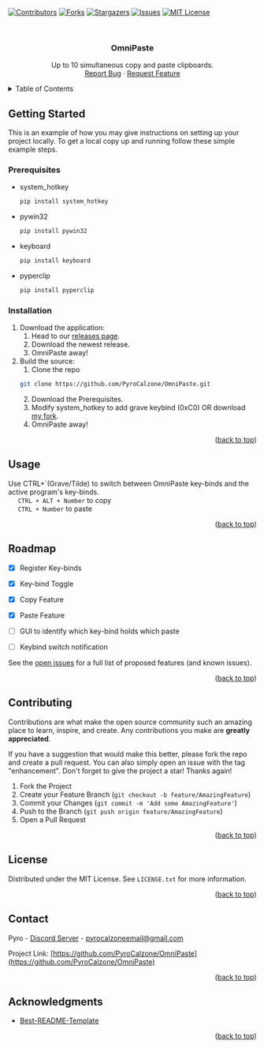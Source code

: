 <a name="readme-top"></a>



<!-- PROJECT SHIELDS -->
<!--
*** I'm using markdown "reference style" links for readability.
*** Reference links are enclosed in brackets [ ] instead of parentheses ( ).
*** See the bottom of this document for the declaration of the reference variables
*** for contributors-url, forks-url, etc. This is an optional, concise syntax you may use.
*** https://www.markdownguide.org/basic-syntax/#reference-style-links
-->
[![Contributors][contributors-shield]][contributors-url]
[![Forks][forks-shield]][forks-url]
[![Stargazers][stars-shield]][stars-url]
[![Issues][issues-shield]][issues-url]
[![MIT License][license-shield]][license-url]



<!-- PROJECT LOGO -->
<br />
<div align="center">
<!--  <a href="https://github.com/PyroCalzone/OmniPaste">
    <img src="images/logo.png" alt="Logo" width="80" height="80">
  </a>
  -->

<h3 align="center">OmniPaste</h3>

  <p align="center">
    Up to 10 simultaneous copy and paste clipboards.
    <br />
    <a href="https://github.com/PyroCalzone/OmniPaste/issues">Report Bug</a>
    ·
    <a href="https://github.com/PyroCalzone/OmniPaste/issues">Request Feature</a>
  </p>
</div>



<!-- TABLE OF CONTENTS -->
<details>
  <summary>Table of Contents</summary>
  <ol>
    <li>
      <a href="#getting-started">Getting Started</a>
      <ul>
        <li><a href="#prerequisites">Prerequisites</a></li>
        <li><a href="#installation">Installation</a></li>
      </ul>
    </li>
    <li><a href="#usage">Usage</a></li>
    <li><a href="#roadmap">Roadmap</a></li>
    <li><a href="#contributing">Contributing</a></li>
    <li><a href="#license">License</a></li>
    <li><a href="#contact">Contact</a></li>
    <li><a href="#acknowledgments">Acknowledgments</a></li>
  </ol>
</details>



<!-- GETTING STARTED -->
## Getting Started

This is an example of how you may give instructions on setting up your project locally.
To get a local copy up and running follow these simple example steps.

### Prerequisites

* system_hotkey
  ```sh
  pip install system_hotkey
  ```
* pywin32
  ```sh
  pip install pywin32
  ```
* keyboard
  ```sh
  pip install keyboard
  ```
* pyperclip
  ```sh
  pip install pyperclip
  ```

### Installation

1. Download the application:
   1. Head to our [releases page](https://github.com/PyroCalzone/OmniPaste/releases).
   2. Download the newest release.
   3. OmniPaste away!
2. Build the source:
   1. Clone the repo
    ```sh
    git clone https://github.com/PyroCalzone/OmniPaste.git
    ```
    2. Download the Prerequisites.
    3. Modify system_hotkey to add grave keybind (0xC0) OR download [my fork](https://github.com/PyroCalzone/system_hotkey_fix).
    3. OmniPaste away!

<p align="right">(<a href="#readme-top">back to top</a>)</p>



<!-- USAGE EXAMPLES -->
## Usage

Use CTRL+\`(Grave/Tilde) to switch between OmniPaste key-binds and the active program's key-binds.<br/>
     `CTRL + ALT + Number` to copy<br/>
     `CTRL + Number` to paste

<p align="right">(<a href="#readme-top">back to top</a>)</p>



<!-- ROADMAP -->
## Roadmap

- [x] Register Key-binds
- [x] Key-bind Toggle
- [x] Copy Feature
- [x] Paste Feature
- [ ] GUI to identify which key-bind holds which paste
- [ ] Keybind switch notification


See the [open issues](https://github.com/PyroCalzone/OmniPaste/issues) for a full list of proposed features (and known issues).

<p align="right">(<a href="#readme-top">back to top</a>)</p>



<!-- CONTRIBUTING -->
## Contributing

Contributions are what make the open source community such an amazing place to learn, inspire, and create. Any contributions you make are **greatly appreciated**.

If you have a suggestion that would make this better, please fork the repo and create a pull request. You can also simply open an issue with the tag "enhancement".
Don't forget to give the project a star! Thanks again!

1. Fork the Project
2. Create your Feature Branch (`git checkout -b feature/AmazingFeature`)
3. Commit your Changes (`git commit -m 'Add some AmazingFeature'`)
4. Push to the Branch (`git push origin feature/AmazingFeature`)
5. Open a Pull Request

<p align="right">(<a href="#readme-top">back to top</a>)</p>



<!-- LICENSE -->
## License

Distributed under the MIT License. See `LICENSE.txt` for more information.

<p align="right">(<a href="#readme-top">back to top</a>)</p>



<!-- CONTACT -->
## Contact

Pyro - [Discord Server](https://discord.gg/udf9HJpGKP) - pyrocalzoneemail@gmail.com

Project Link: [https://github.com/PyroCalzone/OmniPaste](https://github.com/PyroCalzone/OmniPaste)

<p align="right">(<a href="#readme-top">back to top</a>)</p>



<!-- ACKNOWLEDGMENTS -->
## Acknowledgments

- [Best-README-Template](https://github.com/othneildrew/Best-README-Template)

<p align="right">(<a href="#readme-top">back to top</a>)</p>



<!-- MARKDOWN LINKS & IMAGES -->
<!-- https://www.markdownguide.org/basic-syntax/#reference-style-links -->
[contributors-shield]: https://img.shields.io/github/contributors/PyroCalzone/OmniPaste.svg?style=for-the-badge
[contributors-url]: https://github.com/PyroCalzone/OmniPaste/graphs/contributors
[forks-shield]: https://img.shields.io/github/forks/PyroCalzone/OmniPaste.svg?style=for-the-badge
[forks-url]: https://github.com/PyroCalzone/OmniPaste/network/members
[stars-shield]: https://img.shields.io/github/stars/PyroCalzone/OmniPaste.svg?style=for-the-badge
[stars-url]: https://github.com/PyroCalzone/OmniPaste/stargazers
[issues-shield]: https://img.shields.io/github/issues/PyroCalzone/OmniPaste.svg?style=for-the-badge
[issues-url]: https://github.com/PyroCalzone/OmniPaste/issues
[license-shield]: https://img.shields.io/github/license/PyroCalzone/OmniPaste.svg?style=for-the-badge
[license-url]: https://github.com/PyroCalzone/OmniPaste/blob/master/LICENSE.txt
